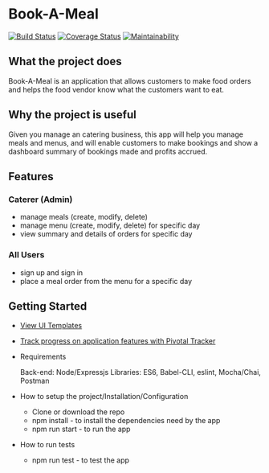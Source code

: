 # Book-A-Meal

[![Build Status](https://travis-ci.org/ozimos/Book-A-Meal.svg?branch=157119216-CI-codeCoverage-dummy)](https://travis-ci.org/ozimos/Book-A-Meal)
[![Coverage Status](https://coveralls.io/repos/github/ozimos/Book-A-Meal/badge.svg?branch=157119216-CI-codeCoverage-dummy)](https://coveralls.io/github/ozimos/Book-A-Meal?branch=157119216-CI-codeCoverage-dummy)
[![Maintainability](https://api.codeclimate.com/v1/badges/77dae76840f23281165a/maintainability)](https://codeclimate.com/github/ozimos/Book-A-Meal/maintainability)

## What the project does

Book-A-Meal is an application that allows customers to make food orders and helps the food
vendor know what the customers want to eat.

## Why the project is useful

Given you manage an catering business, this app will help you manage meals and menus, and will enable customers to make bookings and show a dashboard summary of bookings made and profits accrued.

## Features

### Caterer (Admin)

* manage meals (create, modify, delete)
* manage menu (create, modify, delete) for specific day
* view summary and details of orders for specific day

### All Users

* sign up and sign in
* place a meal order from the menu for a specific day

## Getting Started

* [View UI Templates](<https://ozimos.github.io/Book-A-Meal/UI> "Github Project Hosting")

* [Track progress on application features with Pivotal Tracker](<https://www.pivotaltracker.com/n/projects/2165548> "Pivotal Tracker Project")
* Requirements

    Back-end: Node/Expressjs
    Libraries: ES6, Babel-CLI, eslint, Mocha/Chai, Postman

* How to setup the project/Installation/Configuration

  * Clone or download the repo
  * npm install - to install the dependencies need by the app
  * npm run start - to run the app

* How to run tests

  * npm run test - to test the app
